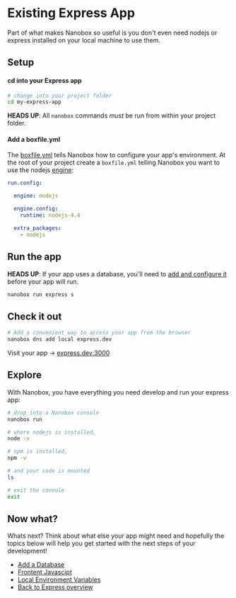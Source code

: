 # Existing Express App
Part of what makes Nanobox so useful is you don't even need nodejs or express installed on your local machine to use them.

## Setup

#### cd into your Express app

```bash
# change into your project folder
cd my-express-app
```

**HEADS UP**: All `nanobox` commands *must* be run from within your project folder.

#### Add a boxfile.yml
The <a href="https://docs.nanobox.io/boxfile/" target="\_blank">boxfile.yml</a> tells Nanobox how to configure your app's environment. At the root of your project create a `boxfile.yml` telling Nanobox you want to use the nodejs <a href="https://docs.nanobox.io/engines/" target="\_blank">engine</a>:

<div class="meta" data-method="configFile" data-params="boxfile.yml"></div>

```yaml
run.config:

  engine: nodejs

  engine.config:
    runtime: nodejs-4.4

  extra_packages:
    - nodejs

```

## Run the app

**HEADS UP**: If your app uses a database, you'll need to [add and configure it](/nodejs/express/add-a-database) before your app will run.

```bash
nanobox run express s
```

## Check it out

```bash
# Add a convenient way to access your app from the browser
nanobox dns add local express.dev
```

Visit your app -> [express.dev:3000](http://express.dev:3000)

## Explore

With Nanobox, you have everything you need develop and run your express app:

```bash
# drop into a Nanobox console
nanobox run

# where nodejs is installed,
node -v

# npm is installed,
npm -v

# and your code is mounted
ls

# exit the console
exit
```

## Now what?
Whats next? Think about what else your app might need and hopefully the topics below will help you get started with the next steps of your development!

* [Add a Database](/nodejs/express/add-a-database)
* [Frontent Javascipt](/nodejs/express/frontend-javascript)
* [Local Environment Variables](/nodejs/express/local-evars)
* [Back to Express overview](/nodejs/express)
